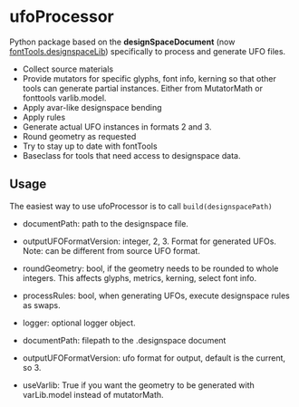# ufoProcessor
Python package based on the **designSpaceDocument** (now [fontTools.designspaceLib](https://github.com/fonttools/fonttools/tree/master/Lib/fontTools/designspaceLib)) specifically to process and generate UFO files.

* Collect source materials
* Provide mutators for specific glyphs, font info, kerning so that other tools can generate partial instances. Either from MutatorMath or fonttools varlib.model.
* Apply avar-like designspace bending
* Apply rules
* Generate actual UFO instances in formats 2 and 3.
* Round geometry as requested
* Try to stay up to date with fontTools
* Baseclass for tools that need access to designspace data.

## Usage
The easiest way to use ufoProcessor is to call `build(designspacePath)`

* documentPath: path to the designspace file.
* outputUFOFormatVersion: integer, 2, 3. Format for generated UFOs. Note: can be different from source UFO format.
* roundGeometry: bool, if the geometry needs to be rounded to whole integers. This affects glyphs, metrics, kerning, select font info.
* processRules: bool, when generating UFOs, execute designspace rules as swaps.
* logger: optional logger object.

* documentPath:               filepath to the .designspace document
* outputUFOFormatVersion:     ufo format for output, default is the current, so 3.
* useVarlib:                  True if you want the geometry to be generated with varLib.model instead of mutatorMath.


